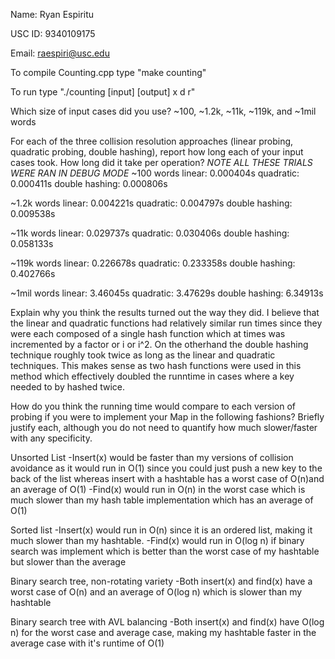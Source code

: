 Name: Ryan Espiritu

USC ID: 9340109175

Email: raespiri@usc.edu

To compile Counting.cpp type "make counting"

To run type "./counting [input] [output] x d r"

Which size of input cases did you use?
~100, ~1.2k, ~11k, ~119k, and ~1mil words

For each of the three collision resolution approaches (linear probing, 
quadratic probing, double hashing), report how long each of your input cases 
took. How long did it take per operation?
*NOTE ALL THESE TRIALS WERE RAN IN DEBUG MODE*
~100 words
linear: 0.000404s
quadratic: 0.000411s
double hashing: 0.000806s

~1.2k words
linear: 0.004221s
quadratic: 0.004797s
double hashing: 0.009538s

~11k words
linear: 0.029737s
quadratic: 0.030406s
double hashing: 0.058133s

~119k words
linear: 0.226678s
quadratic: 0.233358s
double hashing: 0.402766s

~1mil words
linear: 3.46045s
quadratic: 3.47629s
double hashing: 6.34913s

Explain why you think the results turned out the way they did.
I believe that the linear and quadratic functions had relatively similar run
times since they were each composed of a single hash function which at times
was incremented by a factor or i or i^2. On the otherhand the double hashing
technique roughly took twice as long as the linear and quadratic techniques.
This makes sense as two hash functions were used in this method which 
effectively doubled the runntime in cases where a key needed to by hashed
twice.

How do you think the running time would compare to each version of probing 
if you were to implement your Map in the following fashions? Briefly justify 
each, although you do not need to quantify how much slower/faster with any 
specificity.

Unsorted List
-Insert(x) would be faster than my versions of collision avoidance as it 
would run in O(1) since you could just push a new key to the back of the list 
whereas insert with a hashtable has a worst case of O(n)and an average of O(1)
-Find(x) would run in O(n) in the worst case which is much slower than my
hash table implementation which has an average of O(1)

Sorted list
-Insert(x) would run in O(n) since it is an ordered list, making it much
slower than my hashtable.
-Find(x) would run in O(log n) if binary search was implement which is better
than the worst case of my hashtable but slower than the average 

Binary search tree, non-rotating variety
-Both insert(x) and find(x) have a worst case of O(n) and an average of
O(log n) which is slower than my hashtable

Binary search tree with AVL balancing
-Both insert(x) and find(x) have O(log n) for the worst case and average
case, making my hashtable faster in the average case with it's runtime of
O(1)


